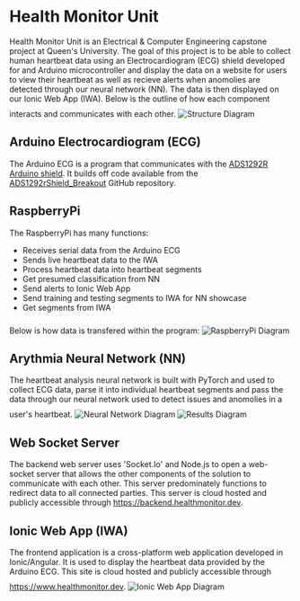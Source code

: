 # Health Monitor Unit
Health Monitor Unit is an Electrical & Computer Engineering capstone project at Queen's University. The goal of this project is to be able to collect human heartbeat data using an Electrocardiogram (ECG) shield developed for and Arduino microcontroller and display the data on a website for users to view their heartbeat as well as recieve alerts when anomolies are detected through our neural network (NN). The data is then displayed on our Ionic Web App (IWA). Below is the outline of how each component interacts and communicates with each other. 
<img src="assets/about/Structure.png" alt="Structure Diagram" style="margin-top: 10px;" />

## Arduino Electrocardiogram (ECG)
The Arduino ECG is a program that communicates with the [ADS1292R Arduino shield](https://www.protocentral.com/biomedical-shields/818-ads1292r-ecgrespiration-shield-v2.html). It builds off code available from the [ADS1292rShield_Breakout](https://github.com/Protocentral/ADS1292rShield_Breakout) GitHub repository.

## RaspberryPi
The RaspberryPi has many functions:
- Receives serial data from the Arduino ECG
- Sends live heartbeat data to the IWA
- Process heartbeat data into heartbeat segments
- Get presumed classification from NN
- Send alerts to Ionic Web App
- Send training and testing segments to IWA for NN showcase
- Get segments from IWA

Below is how data is transfered within the program:
<img src="assets/about/RaspberryPi.png" alt="RaspberryPi Diagram" style="margin-top: 10px;" />

## Arythmia Neural Network (NN)
The heartbeat analysis neural network is built with PyTorch and used to collect ECG data, parse it into individual heartbeat segments and pass the data through our neural network used to detect issues and anomolies in a user's heartbeat.
<img src="assets/about/Neural Network.png" alt="Neural Network Diagram" style="margin-top: 10px;" />
<img src="assets/about/Results.png" alt="Results Diagram" style="margin-top: 10px;" />

## Web Socket Server
The backend web server uses 'Socket\.Io' and Node.js to open a web-socket server that allows the other components of the solution to communicate with each other. This server predominately functions to redirect data to all connected parties. This server is cloud hosted and publicly accessible through https://backend.healthmonitor.dev.

## Ionic Web App (IWA)
The frontend application is a cross-platform web application developed in Ionic/Angular. It is used to display the heartbeat data provided by the Arduino ECG. This site is cloud hosted and publicly accessible through https://www.healthmonitor.dev.
<img src="assets/about/Ionic Web App.png" alt="Ionic Web App Diagram" style="margin-top: 10px;" />